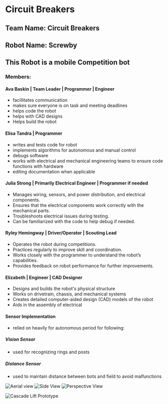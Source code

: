 # Circuit Breakers

## Team Name: Circuit Breakers

## Robot Name: Screwby

## This Robot is a mobile Competition bot 


### Members:

#### Ava Baskin | Team Leader | Programmer | Engineer
* facillitates communication
* makes sure everyone is on task and meeting deadlines
* helps code the robot
* helps with CAD designs
* Helps build the robot
  
#### Elisa Tandra | Programmer
* writes and tests code for robot
* implements algorithms for autonomous and manual control
* debugs software
* works with electrical and mechanical engineering teams to ensure code functions with hardware
* editing documentation when applicable
  
#### Julia Strong | Primarily Electrical Engineer | Programmer if needed
* Manages wiring, sensors, and power distribution, and electrical components.
* Ensures that the electrical components work correctly with the mechanical parts. 
* Troubleshoots electrical issues during testing.
* Can be familiarized with the code to help debug if needed.

#### Ryley Hemingway | Driver/Operator | Scouting Lead 
* Operates the robot during competitions.
* Practices regularly to improve skill and coordination.
* Works closely with the programmer to understand the robot’s capabilities.
* Provides feedback on robot performance for further improvements.

#### Elizabeth | Engineer | CAD Designer
* Designs and builds the robot's physical structure
* Works on drivetrain, chassis, and mechanical systems
* Creates detailed computer-aided design (CAD) models of the robot
* Aids in the assembly of electrical 

#### Sensor Implementation
* relied on heavily for autonomous period for following:
##### Vision Sensor
* used for recognizing rings and posts
##### Distance Sensor
* used to maintain distance between bots and field to avoid malfunctions

![Aerial view](https://github.com/AvaBaskin13/Robotics-team-4/blob/main/images/Robot%20Aerial.jpg?raw=true)
![Side View](https://github.com/AvaBaskin13/Robotics-team-4/blob/main/images/Robot%20Side.jpg?raw=true)
![Perspective View](https://github.com/AvaBaskin13/Robotics-team-4/blob/main/images/Robot%20Perspective.jpg?raw=true)

![Cascade Lift Prototype](https://github.com/AvaBaskin13/Robotics-team-4/blob/main/images/Cascade%20Lift%20Prototype.png)
